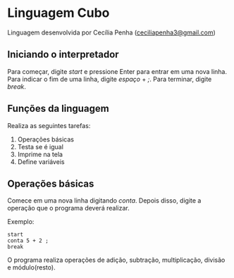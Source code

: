 # Linguagem Cubo


Linguagem desenvolvida por Cecília Penha (ceciliapenha3@gmail.com)

## Iniciando o interpretador

Para começar, digite *start* e pressione Enter para entrar em uma nova linha.
Para indicar o fim de uma linha, digite *espaço* + *;*.
Para terminar, digite *break*.

## Funções da linguagem

Realiza as seguintes tarefas:

1. Operações básicas
2. Testa se é igual
3. Imprime na tela
4. Define variáveis

## Operações básicas

Comece em uma nova linha digitando *conta*. Depois disso, digite a operação que o programa deverá realizar.

Exemplo:

```
start
conta 5 + 2 ;
break

```

O programa realiza operações de adição, subtração, multiplicação, divisão e módulo(resto).

